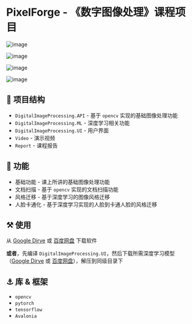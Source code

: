 # PixelForge - 《数字图像处理》课程项目

![image](https://github.com/llipengda/digital-image-processing/assets/113117524/9f6a80e2-e4d8-4f14-abe8-e6d65856ee16)

![image](https://github.com/llipengda/digital-image-processing/assets/113117524/b90e7ebd-32cf-4014-aec9-aa429b0c77ca)

![image](https://github.com/llipengda/digital-image-processing/assets/113117524/30b61555-2cc6-468f-837e-b2584ebb87b0)

![image](https://github.com/llipengda/digital-image-processing/assets/113117524/a1d0bcfd-9fac-4001-953b-9a63ed11c454)

## 📁 项目结构

- `DigitalImageProcessing.API` - 基于 `opencv` 实现的基础图像处理功能
- `DigitalImageProcessing.ML` - 深度学习相关功能
- `DigitalImageProcessing.UI` - 用户界面
- `Video` - 演示视频
- `Report` - 课程报告

## 🚀 功能

- 基础功能 - 课上所讲的基础图像处理功能
- 文档扫描 - 基于 `opencv` 实现的文档扫描功能
- 风格迁移 - 基于深度学习的图像风格迁移
- 人脸卡通化 - 基于深度学习实现的人脸到卡通人脸的风格迁移

## ⚒️ 使用

从 [Google Dirve]() 或 [百度网盘](https://pan.baidu.com/s/1X0ebM0nIywbI6FeHpsMi0g?pwd=pypy) 下载软件

**或者**，先编译 `DigitalImageProcessing.UI`，然后下载所需深度学习模型（[Google Dirve]() 或 [百度网盘]()），解压到同级目录下

## ⚓ 库 & 框架

- `opencv`
- `pytorch`
- `tensorflow`
- `Avalonia`
